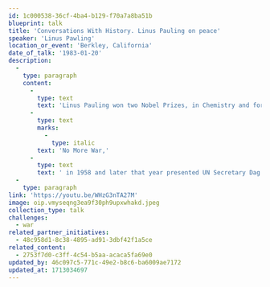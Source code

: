 ```yaml
---
id: 1c000538-36cf-4ba4-b129-f70a7a8ba51b
blueprint: talk
title: 'Conversations With History. Linus Pauling on peace'
speaker: 'Linus Pawling'
location_or_event: 'Berkley, California'
date_of_talk: '1983-01-20'
description:
  -
    type: paragraph
    content:
      -
        type: text
        text: 'Linus Pauling won two Nobel Prizes, in Chemistry and for Peace. This hour-long interview is powerful introduction to his determined and graceful work beginning in 1945 for world peace. He published his book, '
      -
        type: text
        marks:
          -
            type: italic
        text: 'No More War,'
      -
        type: text
        text: ' in 1958 and later that year presented UN Secretary Dag Hammerskold with a document for peace signed by 11,000 fellow scientists.'
  -
    type: paragraph
link: 'https://youtu.be/WHzG3nTA27M'
image: oip.vmyseqng3ea9f30ph9upxwhakd.jpeg
collection_type: talk
challenges:
  - war
related_partner_initiatives:
  - 48c958d1-8c38-4895-ad91-3dbf42f1a5ce
related_content:
  - 2753f7d0-c3ff-4c54-b5aa-acaca5fa69e0
updated_by: 46c097c5-771c-49e2-b8c6-ba6009ae7172
updated_at: 1713034697
---
```

